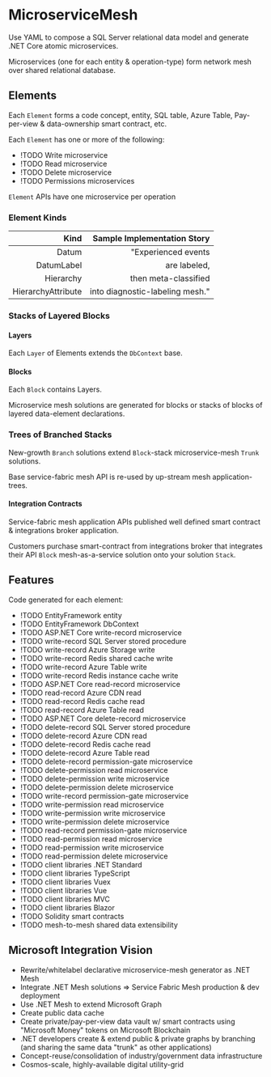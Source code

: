 # MicroserviceMesh

Use YAML to compose a SQL Server relational data model and generate .NET Core atomic microservices.

Microservices (one for each entity & operation-type) form network mesh over shared relational database.

## Elements

Each `Element` forms a code concept, entity, SQL table, Azure Table, Pay-per-view & data-ownership smart contract, etc.

Each `Element` has one or more of the following:
  - !TODO Write microservice
  - !TODO Read microservice
  - !TODO Delete microservice
  - !TODO Permissions microservices

`Element` APIs have one microservice per operation

### Element Kinds

| Kind               | Sample Implementation Story     |
| ------------------:| -------------------------------:|
| Datum              | "Experienced events             |
| DatumLabel         | are labeled,                    |
| Hierarchy          | then meta-classified            |
| HierarchyAttribute | into diagnostic-labeling mesh." |

### Stacks of Layered Blocks

#### Layers

Each `Layer` of Elements extends the `DbContext` base.

#### Blocks

Each `Block` contains Layers.

Microservice mesh solutions are generated for blocks or stacks of blocks of layered data-element declarations.

### Trees of Branched Stacks

New-growth `Branch` solutions extend `Block`-stack microservice-mesh `Trunk` solutions.

Base service-fabric mesh API is re-used by up-stream mesh application-trees.

#### Integration Contracts

Service-fabric mesh application APIs published well defined smart contract & integrations broker application.

Customers purchase smart-contract from integrations broker that integrates their API `Block` mesh-as-a-service solution onto your solution `Stack`.

## Features

Code generated for each element:
  - !TODO EntityFramework entity
  - !TODO EntityFramework DbContext
  - !TODO ASP.NET Core write-record microservice
  - !TODO write-record SQL Server stored procedure
  - !TODO write-record Azure Storage write
  - !TODO write-record Redis shared cache write
  - !TODO write-record Azure Table write
  - !TODO write-record Redis instance cache write
  - !TODO ASP.NET Core read-record microservice
  - !TODO read-record Azure CDN read
  - !TODO read-record Redis cache read
  - !TODO read-record Azure Table read
  - !TODO ASP.NET Core delete-record microservice
  - !TODO delete-record SQL Server stored procedure
  - !TODO delete-record Azure CDN read
  - !TODO delete-record Redis cache read
  - !TODO delete-record Azure Table read
  - !TODO delete-record permission-gate microservice
  - !TODO delete-permission read microservice
  - !TODO delete-permission write microservice
  - !TODO delete-permission delete microservice
  - !TODO write-record permission-gate microservice
  - !TODO write-permission read microservice
  - !TODO write-permission write microservice
  - !TODO write-permission delete microservice
  - !TODO read-record permission-gate microservice
  - !TODO read-permission read microservice
  - !TODO read-permission write microservice
  - !TODO read-permission delete microservice
  - !TODO client libraries .NET Standard
  - !TODO client libraries TypeScript
  - !TODO client libraries Vuex
  - !TODO client libraries Vue
  - !TODO client libraries MVC
  - !TODO client libraries Blazor
  - !TODO Solidity smart contracts
  - !TODO mesh-to-mesh shared data extensibility

## Microsoft Integration Vision 

  - Rewrite/whitelabel declarative microservice-mesh generator as .NET Mesh
  - Integrate .NET Mesh solutions => Service Fabric Mesh production & dev deployment
  - Use .NET Mesh to extend Microsoft Graph
  - Create public data cache
  - Create private/pay-per-view data vault w/ smart contracts using "Microsoft Money" tokens on Microsoft Blockchain
  - .NET developers create & extend public & private graphs by branching (and sharing the same data "trunk" as other applications)
  - Concept-reuse/consolidation of industry/government data infrastructure
  - Cosmos-scale, highly-available digital utility-grid
